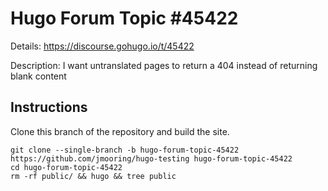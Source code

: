# Hugo Forum Topic #45422

Details: <https://discourse.gohugo.io/t/45422>

Description: I want untranslated pages to return a 404 instead of returning blank content

## Instructions

Clone this branch of the repository and build the site.

```text
git clone --single-branch -b hugo-forum-topic-45422 https://github.com/jmooring/hugo-testing hugo-forum-topic-45422
cd hugo-forum-topic-45422
rm -rf public/ && hugo && tree public
```
